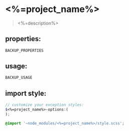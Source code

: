 # <%=project_name%>
> <%=description%>


## properties:
```javascript
BACKUP_PROPERTIES
```

## usage:
```jsx
BACKUP_USAGE
```

## import style:
```scss
// customize your exception styles:
$<%=project_name%>-options:(
);

@import '~node_modules/<%=project_name%>/style.scss';
```
